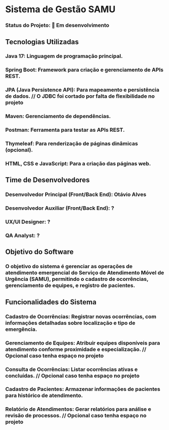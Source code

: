 # Sistema de Gestão SAMU

### Status do Projeto: 🚧 Em desenvolvimento

## Tecnologias Utilizadas
### Java 17: Linguagem de programação principal.
### Spring Boot: Framework para criação e gerenciamento de APIs REST.
### JPA (Java Persistence API): Para mapeamento e persistência de dados. // O JDBC foi cortado por falta de flexibilidade no projeto
### Maven: Gerenciamento de dependências.
### Postman: Ferramenta para testar as APIs REST.
### Thymeleaf: Para renderização de páginas dinâmicas (opcional).
### HTML, CSS e JavaScript: Para a criação das páginas web.

## Time de Desenvolvedores
### Desenvolvedor Principal (Front/Back End): Otávio Alves
### Desenvolvedor Auxiliar (Front/Back End): ?
### UX/UI Designer: ?
### QA Analyst: ?


## Objetivo do Software
### O objetivo do sistema é gerenciar as operações de atendimento emergencial do Serviço de Atendimento Móvel de Urgência (SAMU), permitindo o cadastro de ocorrências, gerenciamento de equipes, e registro de pacientes.

## Funcionalidades do Sistema
### Cadastro de Ocorrências: Registrar novas ocorrências, com informações detalhadas sobre localização e tipo de emergência.
### Gerenciamento de Equipes: Atribuir equipes disponíveis para atendimento conforme proximidade e especialização. // Opcional caso tenha espaço no projeto
### Consulta de Ocorrências: Listar ocorrências ativas e concluídas. // Opcional caso tenha espaço no projeto
### Cadastro de Pacientes: Armazenar informações de pacientes para histórico de atendimento.
### Relatório de Atendimentos: Gerar relatórios para análise e revisão de processos. // Opcional caso tenha espaço no projeto
